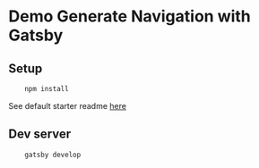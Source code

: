 # Demo Generate Navigation with Gatsby

## Setup

```bash
	npm install
```

See default starter readme [here](GATSBY-README.md)

## Dev server

```bash
	gatsby develop
```